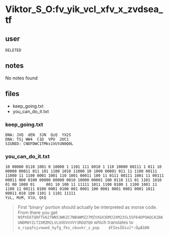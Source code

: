 # Viktor_S_O:fv_yik_vcl_xfv_x_zvdsea_tf
## user
```
DELETED
```
## notes

No notes found

## files
- keep_going.txt
- you_can_do_it.txt


### keep_going.txt
```
DNA: JVQ  dEN  3JN  QzQ  YX2S
DNA: TSj WW4  C1D  VPU  2UC1 
SIGNED: CNDFDWC1TMks1VUtUN0Q0L
```


### you_can_do_it.txt
```
10 00000 0110 1001 0 10000 1 1101 111 0010 1 110 10000 00111 1 011 10 00000 00011 011 101 1100 1010 11000 10 1000 00001 011 11 1100 00111 11000 11 1100 0001 1001 110 1001 00011 100 11 0111 00111 1001 11 00111 00011 000 0100 00000 00000 0010 10000 00001 100 0110 111 01 1101 1010 01 00 1000 01     001 10 100 11 11111 1011 1100 0100 1 1100 1001 11 1100 11 00111 0100 0001 0100 001 0001 100 0001 0001 0001 0001 1011 00011 010 100 1101 1 1101 11111 
YzL, MzM, VlU, QtQ
```
> First 'binary' portion should actually be interpreted as morse code.
> From there you get `N5PXE6TQOFTG62TWN53WKZC7NB4WMZ27MZVXGX3DMJ2XM23SL55F64DPOAQCAIBAUNDM0YZLTZXMZM2LVLUVDVVVVY3RDQTQ0` which translates to `o_rzpqfojvowed_hyfg_fks_cbuvkr_z_pop    £FÌesÍÙiu]*:ÖµÆâ8N`

